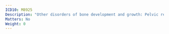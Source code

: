 ```yaml
---
ICD10: M8925
Description: "Other disorders of bone development and growth: Pelvic region and thigh"
Matters: No
Weight: 0
---
```


